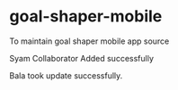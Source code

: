 # goal-shaper-mobile
To maintain goal shaper mobile app source

Syam Collaborator Added successfully

Bala took update successfully.
